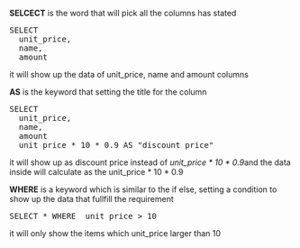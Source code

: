 <b>SELCECT</b> is the word that will pick all the columns has stated
<pre>
SELECT
  unit_price,
  name,
  amount
</pre>
<p>it will show up the data of unit_price, name and amount columns</p>

<b>AS</b> is the keyword that setting the title for the column
<pre>
SELECT
  unit_price,
  name,
  amount
  unit_price * 10 * 0.9 AS "discount price"
</pre>
<p>it will show up as discount price instead of <i> unit_price * 10 * 0.9</i>and the data inside will calculate as the unit_price * 10 * 0.9</p>

<b>WHERE</b> is a keyword which is similar to the if else, setting a condition to show up the data that fullfill the requirement
<pre>
SELECT * WHERE  unit_price > 10
</pre>
<p>it will only show the items which unit_price larger than 10</p>

